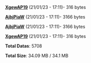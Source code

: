 [**XgewAP19**](/data/XgewAP19.txt) (21/01/23 - 17:11)- 316 bytes

[**AjbjPiaW**](/data/AjbjPiaW.txt) (21/01/23 - 17:11)- 3166 bytes

[**AjbjPiaW**](/data/AjbjPiaW.txt) (21/01/23 - 17:11)- 3166 bytes

[**XgewAP19**](/data/XgewAP19.txt) (21/01/23 - 17:11)- 316 bytes

**Total Datas**: 5708

**Total Size**: 34.09 MB / 34.1 MB
